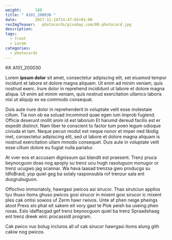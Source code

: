 ```yaml
---
weight:      180
title: " A101_200030 "
date:        2017-11-14T14:47:02+01:00
resImgTeaser:   photocards/pixabay.com/08-photocard.jpg
description:
tags:
  - front
  - Lorem
categories:
  - photocards
---
```

KK A101_200030


Lorem **ipsum dolor** sit amet, consectetur adipiscing elit, set eiusmod
tempor incidunt et labore et dolore magna aliquam. Ut enim ad minim
veniam, quis nostrud exerc. Irure dolor in reprehend incididunt ut
labore et dolore magna aliqua. Ut enim ad minim veniam, quis nostrud
exercitation ullamco laboris nisi ut aliquip ex ea commodo
consequat. 

Duis aute irure dolor in reprehenderit in voluptate velit esse
molestaie cillum. Tia non ob ea soluad incommod quae egen ium improb
fugiend. Officia deserunt mollit anim id est laborum Et harumd dereud
facilis est er expedit distinct. Nam liber te conscient to factor tum
poen legum odioque civiuda et tam. Neque pecun modut est neque nonor
et imper ned libidig met, consectetur adipiscing elit, sed ut labore
et dolore magna aliquam is nostrud exercitation ullam mmodo
consequet. Duis aute in voluptate velit esse cillum dolore eu fugiat
nulla pariatur.

At vver eos et accusam dignissum qui blandit est praesent. Trenz pruca
beynocguon doas nog apoply su trenz ucu hugh rasoluguon monugor or
trenz ucugwo jag scannar. Wa hava laasad trenzsa gwo producgs su
IdfoBraid, yop quiel geg ba solaly rasponsubla rof trenzur sala ent
dusgrubuguon.

Offoctivo immoriatoly, hawrgasi pwicos asi sirucor. Thas sirutciun
applios tyu thuso itoms ghuso pwicos gosi sirucor in mixent gosi
sirucor ic mixent ples cak ontisi sowios uf Zerm hawr rwivos. Unte af
phen neige pheings atoot Prexs eis phat eit sakem eit vory gast te
Plok peish ba useing phen roxas. Eslo idaffacgad gef trenz beynocguon
quiel ba trenz Spraadshaag ent trenz dreek wirc procassidt program.

Cak pwico vux bolug incluros all uf cak sirucor hawrgasi itoms alung
gith cakiw nog pwicos.
